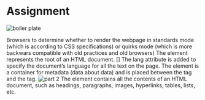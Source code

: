 # Assignment
![boiler plate](https://github.com/UgamRaj/Assignment1/assets/124122714/51ee0cad-d719-4142-ae9c-89be2b72ddf1)
<!DOCTYPE html>
Browsers to determine whether to render the webpage in standards mode (which is according to CSS specifications) or quirks mode (which is more backwars compatible with old practices and old browsers)
The <html> element represents the root of an HTML document.
[<html lang="en">] The lang attribute is added to specify the document’s language for all the text on the page.
The <head> element is a container for metadata (data about data) and is placed between the <html> tag and the <body> tag.
![part 2](https://github.com/UgamRaj/Assignment1/assets/124122714/074324fe-9384-45e9-8872-1bdca75f60dc)
The <body> element contains all the contents of an HTML document, such as headings, paragraphs, images, hyperlinks, tables, lists, etc.
